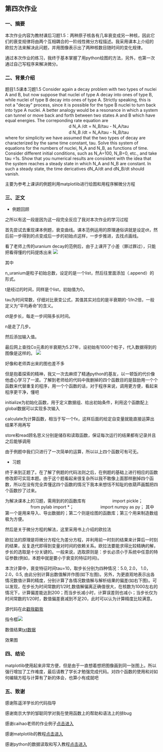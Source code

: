 ## 第四次作业
### 一、摘要
本次作业内容为教材课后习题1.5：两种原子核各有几率衰变成另一种核，因此它们的衰变规律将由两个互相耦合的一阶线性微分方程描述。我采用课本上介绍的
欧拉方法来解决此问题，并用图像表示出了两种核数目随时间的变化规律。 

通过本次作业的练习，我终于基本掌握了用python绘图的方法，另外，也第一次通过自己写程序来解决微分。

### 二、背景介绍
题目1.5课本习题1.5 Consider again  a decay problem with two types of nuclei A and B, but now suppose that nuclei of type A decay into ones of type B, while nuclei of type B decay into ones of type A. Strictly speaking, this is not a "decay" process, since it is possible for the type B nuclei to turn back into type A nuclei. A better analogy would be a resonance in which a system can tunnel or move back and forth between two states A and B which have equal energies. The correponding rate equation are   
　　　　　　　　　　　　　　　d N_A /dt = N_B/tau - N_A/tau  
　　　　　　　　　　　　　　　d N_B /dt = N_A/tau - N_B/tau  
where for simplicity we have assumed that the two types of decay are characterized by the same time constant, tau. Solve this system of equations for the numbers of nuclei, N_A and N_B, as functions of time. Consider different initial conditions, such as N_A=100, N_B=0, etc., and take tau =1s. Show that you numerical results are consistent with the idea that the system reaches a steady state in which N_A and N_B are constant. In such a steady state, the time dericatives dN_A/dt and dN_B/dt should vanish.
 
 主要为参考上课讲的例题利用matplotlib进行绘图和用程序解微分方程
 
 ### 三、正文
 - 例题回顾
 
 之所以有这一段是因为这一段完全反应了我对本次作业的学习过程
 
 首先尝试去重现课本例题，衰变曲线。课本范例运用的原理通俗讲就是设定dt，然后前一步得到的点变成后一步的初始点这样，一步步推进，去找点画线。
 
 看了老师上传的uranium decay的范例后，由于上课开了小差（罪过罪过），只能把看得懂的代码提炼出来
 ![](https://github.com/zhaozhanyi0804/computationalphysics_N2015301020052/blob/master/Homework_4/4-1.png)
 
其中

n_uranium是粒子初始总数，设定的是一个list，然后往里面添加（.append）的形式。

t是经过的时间，同样是个list，初始值为0。

tau为时间常数，仔细对比衰变公式，其值其实对应的是半衰期的-1/ln2倍，一般定义为“平均寿命”的含义。

dt是步长，每走一步间隔多长时间。

n是走了几步。

然后添加输入值。

最后网上查找Co元素的半衰期为5.27年，设初始有1000个粒子，代入数据得到的图像是这样的。
 ![](https://github.com/zhaozhanyi0804/computationalphysics_N2015301020052/blob/master/Homework_4/4-2.png)
 
 好像和老师弄出来的图也差不多
 
 但是抱着探索的精神，我又一次去麻烦了精通python的基友，以一顿饭的代价像他虚心学习了一波。了解到老师给的代码中我删掉的四个函数目的是鼓励用一个个函数来代替重复的程序，用一个个函数的话，对于程序来说，调用更方便，看起来程序更干净，懂吧

 initialize为初始化函数，用于定义数据组、给出初始条件，利用这个函数配上global数据可以实现多次输入
 
 calculate为计算函数，相当于写一个fx，这样后面的给定自变量就能直接运算出结果不用再写
 
 store和read顾名思义分别是储存和读取函数，保证每次运行的结果都有记录并且之后能够调用
 
 由于例题中我们只进行了一次简单的运算，所以以上四个函数可有可无。
 
 - 习题
 
终于来到正题了。在了解了例题的代码法则之后，在例题的基础上进行相应的函数修改即可实现本题。由于这个题看起来很复杂所以我不敢像上面那样删掉四个函数，所以在没有完全弄懂这四个函数的情况下我本来想恬不知耻的依葫芦画瓢把四个函数抄了过来。

为解决课本上的习题，需用到的的函数库有
　　　　　　import pickle；
　　　　　　from pylab import *；
　　　　　　import numpy as py；
其中第一个是用来导入、导出数据的；第二个则是绘图的函数库；第三个用来制造数组极为方便。
  
然后是关于微分方程的解法，这里采用书上介绍的欧拉法

欧拉法的原理是将微分方程化为差分方程，并利用前一时刻的结果来计算后一时刻的结果，反复迭代即得到变量对时间的依赖关系。欧拉法要能求得比较精确的解，步长的选取是十分关键的。一般来说，选取原则是：步长必须小于系统中任意的特征参数(例如，本题中就是要小于衰变的特征时间)。

本次计算中，衰变特征时间tau=10，取步长分别为四种情况：5.0, 2.0， 1.0， 2.0，0.5, 由此分别计算出数值解并作图(如下左图)。另外，为更直观地表示出各情况数值计算的精度，分别计算了各情况数值解与解析结果的偏差(如右下图)。可以发现，在步长为时间常数的1/2时,数值解偏离正确值很大，在核数为1000左右的情况下，计算偏差能达到200；而当步长减小时，计算误差则也减小；当步长仅为时间常数的1/20时，数值偏差衰减到不足20，此时可以认为计算精度比较满意。

源代码在此[戳我戳我](https://github.com/zhaozhanyi0804/computationalphysics_N2015301020052/blob/master/Homework_4/Word4.py)

指令框![](https://github.com/zhaozhanyi0804/computationalphysics_N2015301020052/blob/master/Homework_4/4-3.png)

数值结果[txt数据](https://github.com/zhaozhanyi0804/computationalphysics_N2015301020052/blob/master/Homework_4/text_4)

效果图![]()

### 四、结论
matplotlib使用起来非常方便，但是由于一直想着想把图像画到同一张图上。所以强行增加了工作难度，最后请教了学长才勉强完成代码。对四个函数的使用和对如何编辑方程与计算有了新的体会，也算小有成就吧

### 五、致谢
感谢陈遥洋学长的代码指导

感谢南京大学的邹聪同学对我在使用函数上的帮助和语法上的排bug

感谢caihao老师的作业例子[点击进入](https://github.com/caihao/computational_physics_whu/tree/master/chapter1)

感谢matplotlib的教程[点击进入](http://liam0205.me/2014/09/11/matplotlib-tutorial-zh-cn/) 

感谢python的数据读取和写入教程[点击进入](http://www.ibm.com/developerworks/cn/opensource/os-python8/)




 


 

